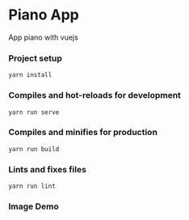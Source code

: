 # Piano App
App piano with vuejs

### **Project setup**
`
yarn install
`

### Compiles and hot-reloads for development
`
yarn run serve
`

### Compiles and minifies for production
`
yarn run build
`

### Lints and fixes files
`
yarn run lint
`
### **Image Demo**


